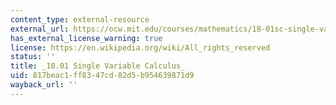 ```yaml
---
content_type: external-resource
external_url: https://ocw.mit.edu/courses/mathematics/18-01sc-single-variable-calculus-fall-2010/
has_external_license_warning: true
license: https://en.wikipedia.org/wiki/All_rights_reserved
status: ''
title: _18.01 Single Variable Calculus_
uid: 817beac1-ff83-47cd-82d5-b954639871d9
wayback_url: ''
---
```


